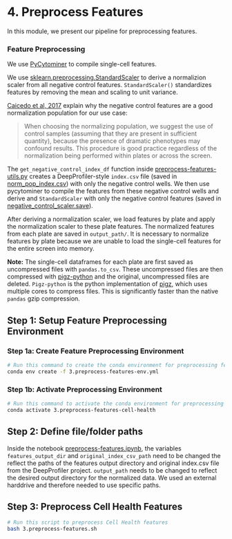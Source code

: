 # 4. Preprocess Features

In this module, we present our pipeline for preprocessing features.

### Feature Preprocessing

We use [PyCytominer](https://github.com/cytomining/pycytominer) to compile single-cell features.

We use [sklearn.preprocessing.StandardScaler](https://scikit-learn.org/stable/modules/generated/sklearn.preprocessing.StandardScaler.html) to derive a normalizion scaler from all negative control features.
`StandardScaler()` standardizes features by removing the mean and scaling to unit variance.

[Caicedo et al, 2017](https://www.nature.com/articles/nmeth.4397) explain why the negative control features are a good normalization population for our use case:
> When choosing the normalizing population, we suggest the use of control samples (assuming that they are present in sufficient quantity), because the presence of dramatic phenotypes may confound results. This procedure is good practice regardless of the normalization being performed within plates or across the screen.

The `get_negative_control_index_df` function inside [preprocess-features-utils.py](preprocess-features-utils.py) creates a DeepProfiler-style `index.csv` file (saved in [norm_pop_index.csv](norm_pop_index.csv)) with only the negative control wells.
We then use pycytominer to compile the features from these negative control wells and derive and `StandardScaler` with only the negative control features (saved in [negative_control_scaler.save](negative_control_scaler.save)).

After deriving a normalization scaler, we load features by plate and apply the normalization scaler to these plate features.
The normalized features from each plate are saved in `output_path/`.
It is necessary to normalize features by plate because we are unable to load the single-cell features for the entire screen into memory.

**Note:** The single-cell dataframes for each plate are first saved as uncompressed files with `pandas.to_csv`.
These uncompressed files are then compressed with [pigz-python](https://github.com/nix7drummer88/pigz-python) and the original, uncompressed files are deleted.
`Pigz-python` is the python implementation of [pigz](https://zlib.net/pigz/), which uses multiple cores to compress files.
This is significantly faster than the native `pandas` gzip compression.

## Step 1: Setup Feature Preprocessing Environment

### Step 1a: Create Feature Preprocessing Environment

```sh
# Run this command to create the conda environment for preprocessing features
conda env create -f 3.preprocess-features-env.yml
```

### Step 1b: Activate Preprocessing Environment

```sh
# Run this command to activate the conda environment for preprocessing features
conda activate 3.preprocess-features-cell-health
```

## Step 2: Define file/folder paths

Inside the notebook [preprocess-features.ipynb](preprocess-features.ipynb), the variables `features_output_dir` and `original_index_csv_path` need to be changed the reflect the paths of the features output directory and original index.csv file from the DeepProfiler project.
`output_path` needs to be changed to reflect the desired output directory for the normalized data.
We used an external harddrive and therefore needed to use specific paths.

## Step 3: Preprocess Cell Health Features

```bash
# Run this script to preprocess Cell Health features
bash 3.preprocess-features.sh
```
